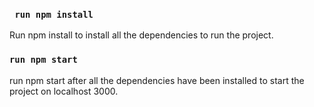 
### ` run npm install`

Run npm install to install all the dependencies to run the project.

### `run npm start`

run npm start after all the dependencies have been installed to start the project on localhost 3000.